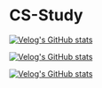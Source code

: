 # CS-Study

[![Velog's GitHub stats](https://velog-readme-stats.vercel.app/api/badge?name=jsbryan)](https://velog.io/@jsbryan) 

[![Velog's GitHub stats](https://velog-readme-stats.vercel.app/api?name=jsbryan&tag=트리&color=dark)](https://github.com/jsbryan/CS-Study-readme-stats)

[![Velog's GitHub stats](https://velog-readme-stats.vercel.app/api?name=jsbryan&tag=힙&color=dark)](https://github.com/jsbryan/CS-Study-readme-stats)
